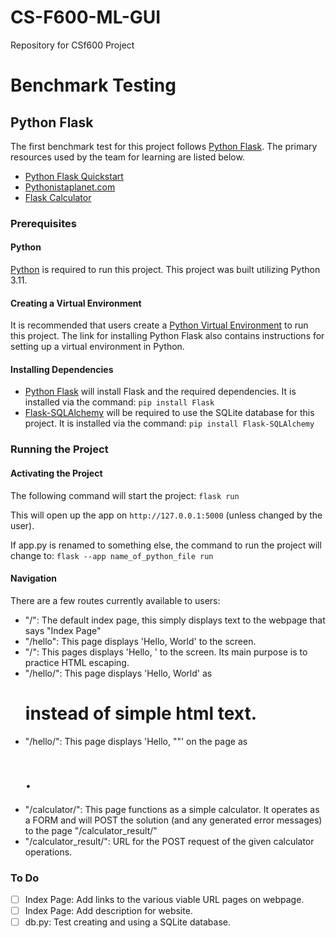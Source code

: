 # CS-F600-ML-GUI
Repository for CSf600 Project 

# Benchmark Testing
## Python Flask
The first benchmark test for this project follows [Python Flask](https://flask.palletsprojects.com/en/2.3.x/). The primary resources used by the team for learning are listed below.
- [Python Flask Quickstart](https://flask.palletsprojects.com/en/2.3.x/quickstart/#a-minimal-application)
- [Pythonistaplanet.com](https://pythonistaplanet.com/flask/)
- [Flask Calculator](https://medium.com/@alanbanks229/part-2-of-2-introduction-to-python-flask-29b58adbabaf)
  
### Prerequisites
#### Python
[Python](https://www.python.org/downloads/) is required to run this project. This project was built utilizing Python 3.11.

#### Creating a Virtual Environment
It is recommended that users create a [Python Virtual Environment](https://docs.python.org/3/library/venv.html) to run this project. The link for installing Python Flask also contains instructions for setting up a virtual environment in Python.

#### Installing Dependencies
- [Python Flask](https://flask.palletsprojects.com/en/2.3.x/installation/) will install Flask and the required dependencies. It is installed via the command: `pip install Flask`
- [Flask-SQLAlchemy](https://flask-sqlalchemy.palletsprojects.com/en/3.1.x/) will be required to use the SQLite database for this project. It is installed via the command: `pip install Flask-SQLAlchemy`

### Running the Project
#### Activating the Project
The following command will start the project: 
`flask run`

This will open up the app on `http://127.0.0.1:5000` (unless changed by the user).

If app.py is renamed to something else, the command to run the project will change to:
`flask --app name_of_python_file run`

#### Navigation
There are a few routes currently available to users:
- "/": The default index page, this simply displays text to the webpage that says "Index Page"
- "/hello": This page displays 'Hello, World' to the screen.
- "/<name>": This pages displays 'Hello, <name>' to the screen. Its main purpose is to practice HTML escaping.
- "/hello/": This page displays 'Hello, World' as <h1> instead of simple html text.
- "/hello/<name>": This page displays 'Hello, "<name>"' on the page as <h1>.
- "/calculator/": This page functions as a simple calculator. It operates as a FORM and will POST the solution (and any generated error messages) to the page "/calculator_result/"
- "/calculator_result/": URL for the POST request of the given calculator operations.

### To Do
- [ ] Index Page:   Add links to the various viable URL pages on webpage.
- [ ] Index Page:   Add description for website.
- [ ] db.py:        Test creating and using a SQLite database.